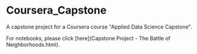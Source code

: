# Coursera_Capstone
A capstone project for a Coursera course "Applied Data Science Capstone".

For notebooks, please click [here](Capstone Project - The Battle of Neighborhoods.html).